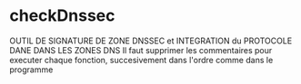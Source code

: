 # checkDnssec
OUTIL DE SIGNATURE DE ZONE DNSSEC et INTEGRATION du PROTOCOLE DANE DANS LES ZONES DNS
Il faut supprimer les commentaires pour executer chaque fonction, succesivement dans l'ordre comme dans le programme
